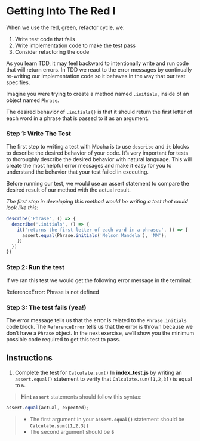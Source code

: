 # Getting Into The Red I

When we use the red, green, refactor cycle, we:

1. Write test code that fails
2. Write implementation code to make the test pass
3. Consider refactoring the code

As you learn TDD, it may feel backward to intentionally write and run code that will return errors. In TDD we react to the error messages by continually re-writing our implementation code so it behaves in the way that our test specifies.

Imagine you were trying to create a method named ``.initials``, inside of an object named ``Phrase``.

The desired behavior of ``.initials()`` is that it should return the first letter of each word in a phrase that is passed to it as an argument.

### Step 1: Write The Test

The first step to writing a test with Mocha is to use ``describe`` and ``it`` blocks to describe the desired behavior of your code. It’s very important for tests to thoroughly describe the desired behavior with natural language. This will create the most helpful error messages and make it easy for you to understand the behavior that your test failed in executing.

Before running our test, we would use an assert statement to compare the desired result of our method with the actual result.

*The first step in developing this method would be writing a test that could look like this:*
```javascript
describe('Phrase', () => {
  describe('.initials', () => {
    it('returns the first letter of each word in a phrase.', () => {
      assert.equal(Phrase.initials('Nelson Mandela'), 'NM');
    })
  })
})
```

### Step 2: Run the test

If we ran this test we would get the following error message in the terminal:

ReferenceError: Phrase is not defined

### Step 3: The test fails (yea!)

The error message tells us that the error is related to the ``Phrase.initials`` code block. The ``ReferenceError`` tells us that the error is thrown because we don’t have a ``Phrase`` object. In the next exercise, we’ll show you the minimum possible code required to get this test to pass.

## Instructions

1. Complete the test for ``Calculate.sum()`` In **index_test.js** by writing an ``assert.equal()`` statement to verify that ``Calculate.sum([1,2,3])`` is equal to ``6``.

> **Hint**
**``assert``** statements should follow this syntax:
```javascript
assert.equal(actual, expected);
```
> - The first argument in your **``assert.equal()``** statement should be **``Calculate.sum([1,2,3])``**
>- The second argument should be **``6``**